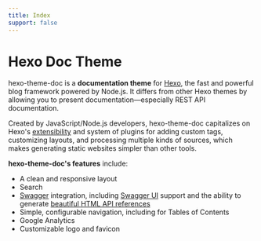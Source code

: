 ```yaml
---
title: Index
support: false
---
```


# Hexo Doc Theme

hexo-theme-doc is a **documentation theme** for [Hexo](https://hexo.io/), the fast and powerful blog framework powered by Node.js. It differs from other Hexo themes by allowing you to present documentation—especially REST API documentation.

Created by JavaScript/Node.js developers, hexo-theme-doc capitalizes on Hexo's [extensibility](https://hexo.io/api/) and system of plugins for adding custom tags, customizing layouts, and processing multiple kinds of sources, which makes generating static websites simpler than other tools.

**hexo-theme-doc's features** include:

* A clean and responsive layout
* Search
* [Swagger](https://swagger.io/) integration, including [Swagger UI](./usage-and-configuration/swagger-ui.html) support and the ability to generate [beautiful HTML API references](./usage-and-configuration/swagger-to-html.html)
* Simple, configurable navigation, including for Tables of Contents
* Google Analytics
* Customizable logo and favicon
